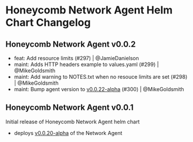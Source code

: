 # Honeycomb Network Agent Helm Chart Changelog

## Honeycomb Network Agent v0.0.2

- feat: Add resource limits (#297) | @JamieDanielson
- maint: Adds HTTP headers example to values.yaml (#299) | @MikeGoldsmith
- maint: Add warning to NOTES.txt when no resouce limits are set (#298) | @MikeGoldsmith
- maint: Bump agent version to [v0.0.22-alpha](https://github.com/honeycombio/honeycomb-network-agent/releases/tag/v0.0.22-alpha) (#300) | @MikeGoldsmith

## Honeycomb Network Agent v0.0.1

Initial release of Honeycomb Network Agent helm chart

- deploys [v0.0.20-alpha](https://github.com/honeycombio/honeycomb-network-agent/releases/tag/v0.0.20-alpha) of the Network Agent

